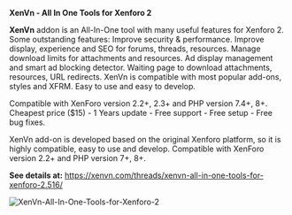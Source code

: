 **XenVn - All In One Tools for Xenforo 2**

**XenVn** addon is an All-In-One tool with many useful features for Xenforo 2.
Some outstanding features: Improve security & performance. Improve display, experience and SEO for forums, threads, resources. Manage download limits for attachments and resources. Ad display management and smart ad blocking detector. Waiting page to download attachments, resources, URL redirects.
XenVn is compatible with most popular add-ons, styles and XFRM. Easy to use and easy to develop.

Compatible with XenForo version 2.2+, 2.3+ and PHP version 7.4+, 8+.
Cheapest price ($15) - 1 Years update - Free support - Free setup - Free bug fixes.

XenVn add-on is developed based on the original Xenforo platform, so it is highly compatible, easy to use and develop.
Compatible with XenForo version 2.2+ and PHP version 7+, 8+.

**See details at:**
https://xenvn.com/threads/xenvn-all-in-one-tools-for-xenforo-2.516/

![XenVn-All-In-One-Tools-for-Xenforo-2](https://github.com/user-attachments/assets/f2417e66-c33b-45b9-9389-da3ab7196f4a)
